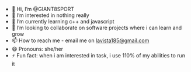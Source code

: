 - 👋 Hi, I’m @GIANT8SPORT
- 👀 I’m interested in nothing really
- 🌱 I’m currently learning c++ and javascript
- 💞️ I’m looking to collaborate on software projects where i can learn and grow
- 📫 How to reach me - email me on lavista185@gmail.com
- 😄 Pronouns: she/her
- ⚡ Fun fact: when i am interested in task, i use 110% of my abilities to run it

<!---
GIANT8SPORT/GIANT8SPORT is a ✨ special ✨ repository because its `README.md` (this file) appears on your GitHub profile.
You can click the Preview link to take a look at your changes.
--->

